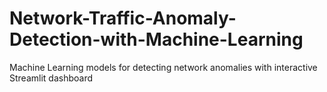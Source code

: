 # Network-Traffic-Anomaly-Detection-with-Machine-Learning
Machine Learning models for detecting network anomalies with interactive Streamlit dashboard
